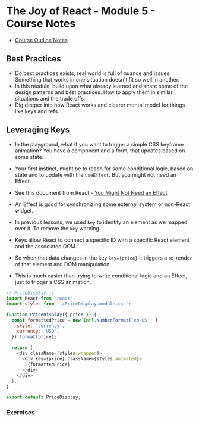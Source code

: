 # The Joy of React - Module 5 - Course Notes

- [Course Outline Notes](course-notes.md)

## Best Practices

- Do best practices exists, real world is full of nuance and issues. Something that works in one situation doesn't fit so well in another.
- In this module, build upon what already learned and share some of the design patterns and best practices. How to apply them in similar situations and the trade offs.
- Dig deeper into how React works and clearer mental model for things like keys and refs.

## Leveraging Keys

- In the playground, what if you want to trigger a simple CSS keyframe animation? You have a component and a form, that updates based on some state.
- Your first instinct, might be to reach for some conditional logic, based on state and to update with the `useEffect`. But you might not need an Effect.
- See this document from React - [You Might Not Need an Effect](https://react.dev/learn/you-might-not-need-an-effect)
- An Effect is good for synchronizing some external system or non-React widget.

- In previous lessons, we used `key` to identify an element as we mapped over it. To remove the `key` warning.
- Keys allow React to connect a specific ID with a specific React element and the associated DOM.
- So when that data changes in the key `key={price}` it triggers a re-render of that element and DOM manipulation.

- This is much easier than trying to write conditional logic and an Effect, just to trigger a CSS animation.

```JAVASCRIPT
// PriceDisplay.js
import React from 'react';
import styles from './PriceDisplay.module.css';

function PriceDisplay({ price }) {
  const formattedPrice = new Intl.NumberFormat('en-US', {
    style: 'currency',
    currency: 'USD',
  }).format(price);
  
  return (
    <div className={styles.wrapper}>
      <div key={price} className={styles.animated}>
        {formattedPrice}
      </div>
    </div>
  );
}

export default PriceDisplay;
```

### Exercises
